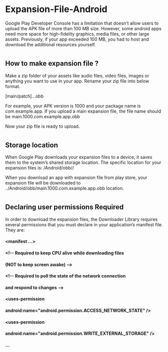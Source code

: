# Expansion-File-Android

Google Play Developer Console has a limitation that doesn’t allow users to upload the APK file of more than 100 MB size. However, some android apps need more space for high-fidelity graphics, media files, or other large assets. Previously, if your app exceeded 100 MB, you had to host and download the additional resources yourself.
#
## How to make expansion file ?
Make a zip folder of your assets like audio files, video files, images or anything you want to use in your app. Rename your zip file into below format.

[main/patch].<expansion-version>.<package-name>.obb

For example, your APK version is 1000 and your package name is com.example.app. If you upload a main expansion file, the file name should be main.1000.com.example.app.obb

Now your zip file is ready to upload.
#
## Storage location
When Google Play downloads your expansion files to a device, it saves them to the system’s shared storage location. The specific location for your expansion files is: <shared-storage>/Android/obb/<package-name>/

 When you download an app with expansion file from play store, your expansion file will be downloaded to ../Android/obb/main.1000.com.example.app.obb location.
 #
 ## Declaring user permissions Required
In order to download the expansion files, the Downloader Library requires several permissions that you must declare in your application’s manifest file. They are:
####  <manifest ...>
####     <!-- Required to access Google Play Licensing -->
####     <uses-permission android:name="com.android.vending.CHECK_LICENSE" />
####      <!-- Required to download files from Google Play -->
####     <uses-permission android:name="android.permission.INTERNET" />
####      <!-- Required to keep CPU alive while downloading files
####         (NOT to keep screen awake) -->
####     <uses-permission android:name="android.permission.WAKE_LOCK" />
####      <!-- Required to poll the state of the network connection
####         and respond to changes -->
####     <uses-permission
####         android:name="android.permission.ACCESS_NETWORK_STATE" />
####      <!-- Required to check whether Wi-Fi is enabled -->
####     <uses-permission android:name="android.permission.ACCESS_WIFI_STATE"/>
####      <!-- Required to read and write the expansion files on shared storage -->
####     <uses-permission
####         android:name="android.permission.WRITE_EXTERNAL_STORAGE" />
####     ...
####  </manifest>
